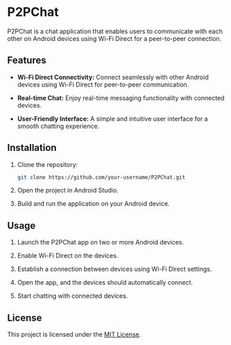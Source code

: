 # P2PChat

P2PChat is a chat application that enables users to communicate with each other on Android devices using Wi-Fi Direct for a peer-to-peer connection.

## Features

- **Wi-Fi Direct Connectivity:** Connect seamlessly with other Android devices using Wi-Fi Direct for peer-to-peer communication.

- **Real-time Chat:** Enjoy real-time messaging functionality with connected devices.

- **User-Friendly Interface:** A simple and intuitive user interface for a smooth chatting experience.

## Installation

1. Clone the repository:

    ```bash
    git clone https://github.com/your-username/P2PChat.git
    ```

2. Open the project in Android Studio.

3. Build and run the application on your Android device.

## Usage

1. Launch the P2PChat app on two or more Android devices.

2. Enable Wi-Fi Direct on the devices.

3. Establish a connection between devices using Wi-Fi Direct settings.

4. Open the app, and the devices should automatically connect.

5. Start chatting with connected devices.

## License

This project is licensed under the [MIT License](LICENSE).
